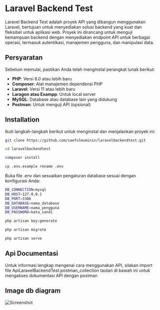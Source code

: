 
# Laravel Backend Test

Laravel Backend Test adalah proyek API yang dibangun menggunakan Laravel, bertujuan untuk menyediakan solusi backend yang kuat dan fleksibel untuk aplikasi web. Proyek ini dirancang untuk menguji kemampuan backend dengan menyediakan endpoint API untuk berbagai operasi, termasuk autentikasi, manajemen pengguna, dan manipulasi data.

## Persyaratan

Sebelum memulai, pastikan Anda telah menginstal perangkat lunak berikut:

- **PHP**: Versi 8.0 atau lebih baru
- **Composer**: Alat manajemen dependensi PHP
- **Laravel**: Versi 11 atau lebih baru
- **Laragon atau Exampp**: Untuk local server
- **MySQL**: Database atau database lain yang didukung
- **Postman**: Untuk menguji API (opsional)
## Installation

Ikuti langkah-langkah berikut untuk menginstal dan menjalankan proyek ini:

```bash
git clone https://github.com/saefulmuminin/laravelbackendtest.git
```
```bash
cd laravelbackendtest
```
```bash
composer install
```
```bash
cp .env.example rename .env
```

Buka file .env dan sesuaikan pengaturan database sesuai dengan konfigurasi Anda:
```bash
DB_CONNECTION=mysql
DB_HOST=127.0.0.1
DB_PORT=3306
DB_DATABASE=nama_database
DB_USERNAME=nama_pengguna
DB_PASSWORD=kata_sandi
```
```bash
php artisan key:generate
```
```bash
php artisan migrate
```
```bash
php artisan serve
```
## Api Documentasi


Untuk informasi lengkap mengenai cara menggunakan API, silakan import file ApiLaravelBackendTest.postman_collection tautan di bawah ini untuk mengakses dokumentasi API dengan postman


##  Image db diagram

![Screenshot](http://localhost:8000/dbdiagram.png)









